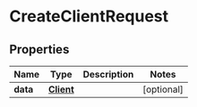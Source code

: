 

# CreateClientRequest


## Properties

| Name | Type | Description | Notes |
|------------ | ------------- | ------------- | -------------|
|**data** | [**Client**](Client.md) |  |  [optional] |



